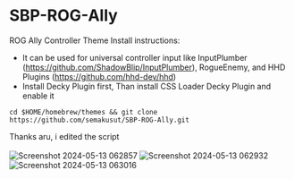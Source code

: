 # SBP-ROG-Ally
 ROG Ally Controller Theme
 Install instructions:<br />
 - It can be used for universal controller input like InputPlumber (https://github.com/ShadowBlip/InputPlumber), RogueEnemy, and HHD Plugins (https://github.com/hhd-dev/hhd)<br />
 - Install Decky Plugin first, Than install CSS Loader Decky Plugin and enable it
 ```
 cd $HOME/homebrew/themes && git clone https://github.com/semakusut/SBP-ROG-Ally.git
 ```
Thanks aru, i edited the script<br /><br />
![Screenshot 2024-05-13 062857](https://github.com/semakusut/SBP-ROG-Ally/assets/20986525/35852366-37fa-4bdb-b79b-f4fa3690926c)
![Screenshot 2024-05-13 062932](https://github.com/semakusut/SBP-ROG-Ally/assets/20986525/ec0efa72-dcc9-46cc-877d-5f97b25ef4ac)
![Screenshot 2024-05-13 063016](https://github.com/semakusut/SBP-ROG-Ally/assets/20986525/7c53676b-066f-4a7c-82b9-22298d8a42b8)
